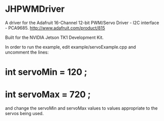 # JHPWMDriver
A driver for the Adafruit 16-Channel 12-bit PWM/Servo Driver - I2C interface - PCA9685.
http://www.adafruit.com/product/815

Built for the NVIDIA Jetson TK1 Development Kit.

In order to run the example, edit example/servoExample.cpp and uncomment the lines:

# int servoMin = 120 ;
# int servoMax = 720 ;

and change the servoMin and servoMax values to values appropriate to the servos being used.

